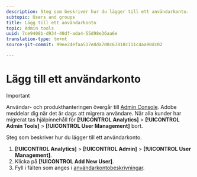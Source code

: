 ```yaml
---
description: Steg som beskriver hur du lägger till ett användarkonto.
subtopic: Users and groups
title: Lägg till ett användarkonto
topic: Admin tools
uuid: 7ce9408b-d934-40df-ada4-55d98e36aa6e
translation-type: tm+mt
source-git-commit: 99ee24efaa517e8da700c67818c111c4aa90dc02

---
```



# Lägg till ett användarkonto

>[!IMPORTANT]
>
>Användar- och produkthanteringen övergår till [Admin Console](https://helpx.adobe.com/enterprise/using/admin-console.html). Adobe meddelar dig när det är dags att migrera användare. När alla kunder har migrerat tas hjälpinnehåll för **[!UICONTROL Analytics]** > **[!UICONTROL Admin Tools]** > **[!UICONTROL User Management]** bort.

Steg som beskriver hur du lägger till ett användarkonto.

1. **[!UICONTROL Analytics]** > **[!UICONTROL Admin]** > **[!UICONTROL User Management]**.
1. Klicka på **[!UICONTROL Add New User]**.
1. Fyll i fälten som anges i [användarkontobeskrivningar](/help/admin/user-management2/c-user-management/users.md#section_14A7E169514A42A88E06387CC7C2E9AD).
